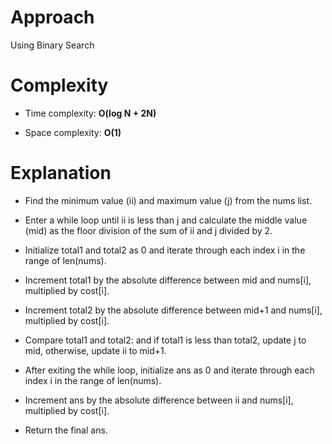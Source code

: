 # Approach
 
Using Binary Search

# Complexity

- Time complexity: **O(log N + 2N)**

- Space complexity: **O(1)**

# Explanation

- Find the minimum value (ii) and maximum value (j) from the nums list.

- Enter a while loop until ii is less than j and calculate the middle value (mid) as the floor division of the sum of ii and j divided by 2.

- Initialize total1 and total2 as 0 and iterate through each index i in the range of len(nums).

- Increment total1 by the absolute difference between mid and nums[i], multiplied by cost[i].

- Increment total2 by the absolute difference between mid+1 and nums[i], multiplied by cost[i].

- Compare total1 and total2: and if total1 is less than total2, update j to mid, otherwise, update ii to mid+1.

- After exiting the while loop, initialize ans as 0 and iterate through each index i in the range of len(nums).

- Increment ans by the absolute difference between ii and nums[i], multiplied by cost[i].

- Return the final ans.
